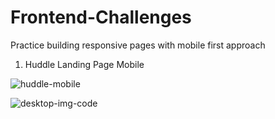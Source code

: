 # Frontend-Challenges
Practice building responsive pages with mobile first approach

1) Huddle Landing Page Mobile

![huddle-mobile](https://user-images.githubusercontent.com/44347111/114623395-20e0b180-9ca7-11eb-9171-6f3e17e2c1ce.png)

![desktop-img-code](https://user-images.githubusercontent.com/44347111/115973568-eb14b600-a54d-11eb-99e5-c4c9c215d657.png)

